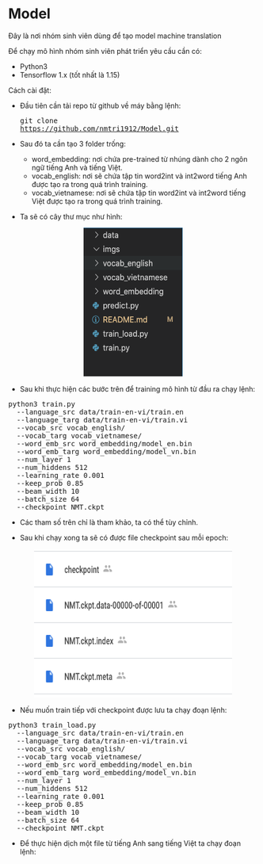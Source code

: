 # Model
Đây là nơi nhóm sinh viên dùng để tạo model machine translation

Để chạy mô hình nhóm sinh viên phát triển yêu cầu cần có:
 - Python3
 - Tensorflow 1.x (tốt nhất là 1.15)

Cách cài đặt:
- Đầu tiên cần tải repo từ github về máy bằng lệnh: <pre>git clone https://github.com/nmtri1912/Model.git </pre>

- Sau đó ta cần tạo 3 folder trống:
     * word_embedding: nơi chứa pre-trained từ nhúng dành cho 2 ngôn ngữ tiếng Anh và tiếng Việt.
     * vocab_english: nơi sẽ chứa tập tin word2int và int2word tiếng Anh được tạo ra trong quá trình training.
     * vocab_vietnamese: nơi sẽ chứa tập tin word2int và int2word tiếng Việt được tạo ra trong quá trình training.

- Ta sẽ có cây thư mục như hình:

<div align="center">
       <img src="/imgs/foldertree.png" width="200px" height="300px"</img>
</div>
     
- Sau khi thực hiện các bước trên để training mô hình từ đầu ra chạy lệnh:
<div>
<pre>
python3 train.py 
  --language_src data/train-en-vi/train.en 
  --language_targ data/train-en-vi/train.vi 
  --vocab_src vocab_english/ 
  --vocab_targ vocab_vietnamese/ 
  --word_emb_src word_embedding/model_en.bin 
  --word_emb_targ word_embedding/model_vn.bin  
  --num_layer 1 
  --num_hiddens 512 
  --learning_rate 0.001 
  --keep_prob 0.85 
  --beam_width 10 
  --batch_size 64  
  --checkpoint NMT.ckpt
</pre>
</div>

- Các tham số trên chỉ là tham khảo, ta có thể tùy chỉnh.

- Sau khi chạy xong ta sẽ có được file checkpoint sau mỗi epoch:
<div align="center">
       <img src="/imgs/checkpoint.png" width="400px" height="300"</img>
</div>

- Nếu muốn train tiếp với checkpoint được lưu ta chạy đoạn lệnh:
<div>
<pre>
python3 train_load.py 
  --language_src data/train-en-vi/train.en 
  --language_targ data/train-en-vi/train.vi 
  --vocab_src vocab_english/ 
  --vocab_targ vocab_vietnamese/ 
  --word_emb_src word_embedding/model_en.bin 
  --word_emb_targ word_embedding/model_vn.bin  
  --num_layer 1 
  --num_hiddens 512 
  --learning_rate 0.001 
  --keep_prob 0.85 
  --beam_width 10 
  --batch_size 64  
  --checkpoint NMT.ckpt
</pre>
</div>

- Để thực hiện dịch một file từ tiếng Anh sang tiếng Việt ta chạy đoạn lệnh:
